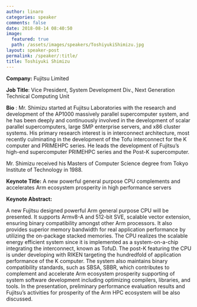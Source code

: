 ```yaml
---
author: linaro
categories: speaker
comments: false
date: 2018-08-14 08:40:50
image:
  featured: true
  path: /assets/images/speakers/ToshiyukiShimizu.jpg
layout: speaker-post
permalink: /speaker/:title/
title: Toshiyuki Shimizu
---
```

**Company:** Fujitsu Limited

**Job Title**: Vice President, System Development Div., Next Generation Technical Computing Unit

**Bio** :
Mr. Shimizu started at Fujitsu Laboratories with the research and development of the AP1000
massively parallel supercomputer system, and he has been deeply and continuously involved in the
development of scalar parallel supercomputers, large SMP enterprise servers, and x86 cluster
systems. His primary research interest is in interconnect architecture, most recently culminating in
the development of the Tofu interconnect for the K computer and PRIMEHPC series.
He leads the development of Fujitsu’s high-end supercomputer PRIMEHPC series and the Post-K
supercomputer.

Mr. Shimizu received his Masters of Computer Science degree from Tokyo Institute of Technology in
1988.

**Keynote Title:** A new powerful general purpose CPU complements and accelerates Arm ecosystem prosperity in high performance servers

**Keynote Abstract:** 

A new Fujitsu designed powerful Arm general purpose CPU will be presented. It supports Armv8-A
and 512-bit SVE, scalable vector extension, ensuring binary compatibility amongst other Arm
processors. It also provides superior memory bandwidth for real application performance by utilizing
the on-package stacked memories. The CPU realizes the scalable energy efficient system since it is
implemented as a system-on-a-chip integrating the interconnect, known as TofuD. The post-K
featuring the CPU is under developing with RIKEN targeting the hundredfold of application
performance of the K computer. The system also maintains binary compatibility standards, such as
SBSA, SBBR, which contributes to complement and accelerate Arm ecosystem prosperity supporting
of system software development including optimizing compilers, libraries, and tools. In the
presentation, preliminary performance evaluation results and Fujitsu’s activities for prosperity of the
Arm HPC ecosystem will be also discussed.